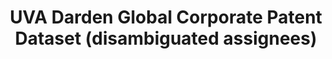 ---
citation: 'Jan Bena, Miguel A. Ferreira, Pedro Matos, and Pedro Pires. "Are foreign
  investors locusts? The long-term effects of foreign institutional ownership." Journal
  of Financial Economics 126, no. 1 (2017): 122-146'
contributors: Jan Bena, Miguel A. Ferreira, Pedro Matos, Pedro Pires
cost: None
description: 'The dataset has information on about 3 million USPTO patents, which
  were granted between 1980 and 2017, assigned to publicly listed companies worldwide,
  and linked to those assignee companies using the following identifiers: Unique Patent
  Number, as given by the USPTO, GVKEY, as the firm identifier, from the S&P Compustat
  Global database. '
documentation: https://patents.darden.virginia.edu/documents/DataConstructionDetails_v01.pdf
last_edit: Wed, 12 Jul 2023 19:16:40 GMT
location: https://patents.darden.virginia.edu/
maintained_by: GCPD@darden.virginia.edu
open_access: 'TRUE'
record_creation_timestamp: 11/13/2020 17:47:00
shortname: uva_global_corporate_patents
tags:
- United States
- disambiguation
terms_of_use: CC BY-NC 4.0 Attribution-NonCommercial 4.0 International
timeframe: 1980-2017
title: UVA Darden Global Corporate Patent Dataset (disambiguated assignees)
uuid: e80542a8-a9bb-4205-8364-c0e9f3a2b683
versioning: 'FALSE'
---